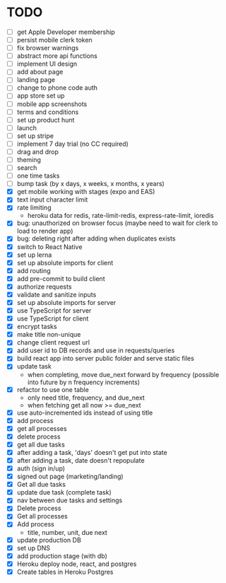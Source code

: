 # TODO

- [ ] get Apple Developer membership
- [ ] persist mobile clerk token
- [ ] fix browser warnings
- [ ] abstract more api functions
- [ ] implement UI design
- [ ] add about page
- [ ] landing page
- [ ] change to phone code auth
- [ ] app store set up
- [ ] mobile app screenshots
- [ ] terms and conditions
- [ ] set up product hunt
- [ ] launch
- [ ] set up stripe
- [ ] implement 7 day trial (no CC required)
- [ ] drag and drop
- [ ] theming
- [ ] search
- [ ] one time tasks
- [ ] bump task (by x days, x weeks, x months, x years)
- [x] get mobile working with stages (expo and EAS)
- [x] text input character limit
- [x] rate limiting
  - heroku data for redis, rate-limit-redis, express-rate-limit, ioredis
- [x] bug: unauthorized on browser focus (maybe need to wait for clerk to load to render app)
- [x] bug: deleting right after adding when duplicates exists
- [x] switch to React Native
- [x] set up lerna
- [x] set up absolute imports for client
- [x] add routing
- [x] add pre-commit to build client
- [x] authorize requests
- [x] validate and sanitize inputs
- [x] set up absolute imports for server
- [x] use TypeScript for server
- [x] use TypeScript for client
- [x] encrypt tasks
- [x] make title non-unique
- [x] change client request url
- [x] add user id to DB records and use in requests/queries
- [x] build react app into server public folder and serve static files
- [x] update task
    - when completing, move due_next forward by frequency (possible into future by n frequency increments)
- [x] refactor to use one table
    - only need title, frequency, and due_next
    - when fetching get all now >= due_next
- [x] use auto-incremented ids instead of using title
- [x] add process
- [x] get all processes
- [x] delete process
- [x] get all due tasks
- [x] after adding a task, 'days' doesn't get put into state
- [x] after adding a task, date doesn't repopulate
- [x] auth (sign in/up)
- [x] signed out page (marketing/landing)
- [x] Get all due tasks
- [x] update due task (complete task)
- [x] nav between due tasks and settings
- [x] Delete process
- [x] Get all processes
- [x] Add process
    - title, number, unit, due next
- [x] update production DB
- [x] set up DNS
- [x] add production stage (with db)
- [x] Heroku deploy node, react, and postgres
- [x] Create tables in Heroku Postgres
